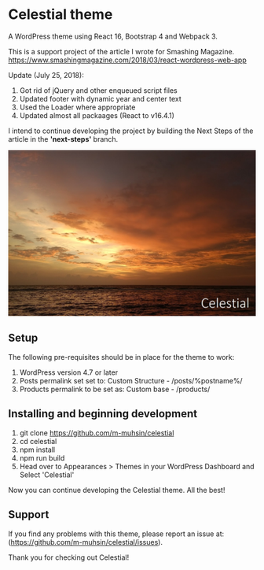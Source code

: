 # Celestial theme
A WordPress theme using React 16, Bootstrap 4 and Webpack 3.

This is a support project of the article I wrote for Smashing Magazine. https://www.smashingmagazine.com/2018/03/react-wordpress-web-app

Update (July 25, 2018):
1. Got rid of jQuery and other enqueued script files
2. Updated footer with dynamic year and center text
3. Used the Loader where appropriate
4. Updated almost all packaages (React to v16.4.1)

I intend to continue developing the project by building the Next Steps of the article in the **'next-steps'** branch.

![screenshot](screenshot.jpg)

Setup
-----

The following pre-requisites should be in place for the theme to work:

1. WordPress version 4.7 or later
2. Posts permalink set set to: Custom Structure - /posts/%postname%/
3. Products permalink to be set as: Custom base - /products/

Installing and beginning development
------------------------------------

1. git clone https://github.com/m-muhsin/celestial
2. cd celestial
3. npm install
4. npm run build
5. Head over to Appearances > Themes in your WordPress Dashboard and Select 'Celestial'

Now you can continue developing the Celestial theme. All the best!

Support
-------

If you find any problems with this theme, please report an issue at:
(https://github.com/m-muhsin/celestial/issues).

Thank you for checking out Celestial!
